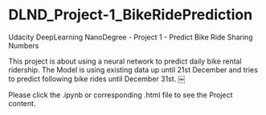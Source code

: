 # DLND_Project-1_BikeRidePrediction
Udacity DeepLearning NanoDegree - Project 1 - Predict Bike Ride Sharing Numbers

This project is about using a neural network to predict daily bike rental ridership. 
The Model is using existing data up until 21st December and tries to predict following bike rides until December 31st.
￼

Please click the .ipynb or corresponding .html file to see the Project content.
